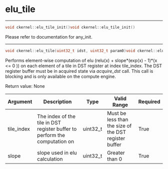 # elu_tile

---
```cpp
void ckernel::elu_tile_init()void ckernel::elu_tile_init()
```

Please refer to documentation for any_init. 

---
```cpp
void ckernel::elu_tile(uint32_t idst, uint32_t param0)void ckernel::elu_tile(uint32_t idst, uint32_t param0)
```

Performs element-wise computation of elu (relu(x) + slope\*(exp(x) - 1)\*(x <= 0 )) on each element of a tile in DST register at index tile_index. The DST register buffer must be in acquired state via *acquire_dst* call. This call is blocking and is only available on the compute engine.

Return value: None

| Argument      | Description                                                                | Type      | Valid Range                                           | Required       |
|---------------|----------------------------------------------------------------------------|-----------|-------------------------------------------------------|----------------|
| tile_index    | The index of the tile in DST register buffer to perform the computation on | uint32_t  | Must be less than the size of the DST register buffer | True           |
| slope         | slope used in elu calculation                                              | uint32_t  | Greater than 0                                        | True           |
